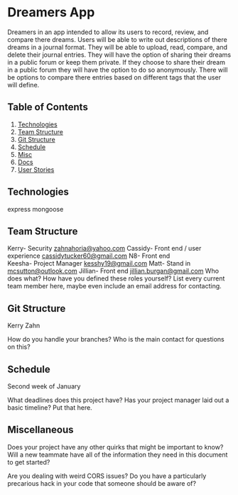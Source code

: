 # Dreamers App

  Dreamers in an app intended to allow its users to record, review, and compare there dreams.  Users will be able to write out descriptions of there dreams in a journal format.  They will be able to upload, read, compare, and delete their journal entries.  They will have the option of sharing their dreams in a public forum or keep them private.  If they choose to share their dream in a public forum they will have the option to do so anonymously. There will be options to compare there entries based on different tags that the user will define.

  ## Table of Contents

1. [Technologies](#Technologies)
2. [Team Structure](#Team)
3. [Git Structure](#Git)
4. [Schedule](#Schedule)
5. [Misc](#Misc)
6. [Docs](./docs/databaseSpec.md)
7. [User Stories](./docs/userStories.md)

## <a name="Technologies"></a>Technologies
express
mongoose


## <a name="Team"></a>Team Structure
Kerry- Security  zahnahoria@yahoo.com
Cassidy- Front end / user experience  cassidytucker60@gmail.com
N8- Front end  
Keesha- Project Manager  kesshy19@gmail.com
Matt- Stand in  mcsutton@outlook.com
Jillian- Front end  jillian.burgan@gmail.com
Who does what? How have you defined these roles yourself? List every current
team member here, maybe even include an email address for contacting.

## <a name="Git"></a>Git Structure

Kerry Zahn

How do you handle your branches? Who is the main contact for questions on this?

## <a name="Schedule"></a>Schedule

Second week of January

What deadlines does this project have? Has your project manager laid out a basic
timeline? Put that here.

## <a name="Misc"></a>Miscellaneous

Does your project have any other quirks that might be important to know? Will
a new teammate have all of the information they need in this document to get
started?

Are you dealing with weird CORS issues? Do you have a particularly precarious
hack in your code that someone should be aware of?
